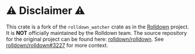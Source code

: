 # ⚠️ Disclaimer ⚠️

This crate is a fork of the `rolldown_watcher` crate as in the [Rolldown](https://rolldown.rs/) project. It is **NOT** officially maintained by the Rolldown team. The source repository for the original project can be found here: [rolldown/rolldown](https://github.com/rolldown/rolldown/). See [rolldown/rolldown#3227](https://github.com/rolldown/rolldown/issues/3227) for more context.
